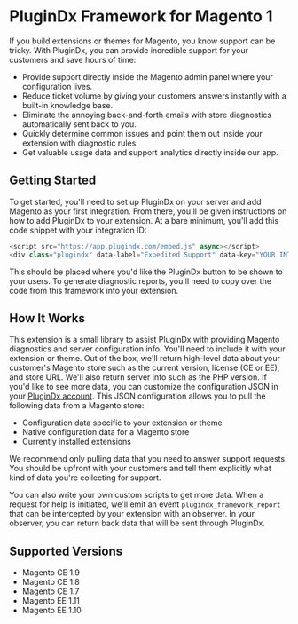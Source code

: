 # PluginDx Framework for Magento 1

If you build extensions or themes for Magento, you know support can be tricky. With PluginDx, you can provide incredible support for your customers and save hours of time:

- Provide support directly inside the Magento admin panel where your configuration lives.
- Reduce ticket volume by giving your customers answers instantly with a built-in knowledge base.
- Eliminate the annoying back-and-forth emails with store diagnostics automatically sent back to you.
- Quickly determine common issues and point them out inside your extension with diagnostic rules.
- Get valuable usage data and support analytics directly inside our app.


## Getting Started

To get started, you'll need to set up PluginDx on your server and add Magento as your first integration. From there, you'll be given instructions on how to add PluginDx to your extension. At a bare minimum, you'll add this code snippet with your integration ID:

```javascript
<script src="https://app.plugindx.com/embed.js" async></script>
<div class="plugindx" data-label="Expedited Support" data-key="YOUR INTEGRATION KEY" data-report="<?php echo Mage::helper('plugindx')->getReportUrl() ?>"></div>
```

This should be placed where you'd like the PluginDx button to be shown to your users. To generate diagnostic reports, you'll need to copy over the code from this framework into your extension.

## How It Works

This extension is a small library to assist PluginDx with providing Magento diagnostics and server configuration info. You'll need to include it with your extension or theme. Out of the box, we'll return high-level data about your customer's Magento store such as the current version, license (CE or EE), and store URL. We'll also return server info such as the PHP version. If you'd like to see more data, you can customize the configuration JSON in your [PluginDx account](https://app.plugindx.com). This JSON configuration allows you to pull the following data from a Magento store:

- Configuration data specific to your extension or theme
- Native configuration data for a Magento store
- Currently installed extensions

We recommend only pulling data that you need to answer support requests. You should be upfront with your customers and tell them explicitly what kind of data you're collecting for support.

You can also write your own custom scripts to get more data. When a request for help is initiated, we'll emit an event `plugindx_framework_report` that can be intercepted by your extension with an observer. In your observer, you can return back data that will be sent through PluginDx.

## Supported Versions

- Magento CE 1.9
- Magento CE 1.8
- Magento CE 1.7
- Magento EE 1.11
- Magento EE 1.10
